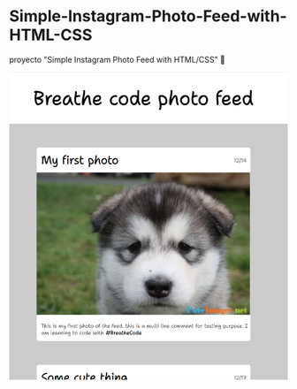# Simple-Instagram-Photo-Feed-with-HTML-CSS

proyecto "Simple Instagram Photo Feed with HTML/CSS" 💾

![Screenshot](Prueba1.PNG)
